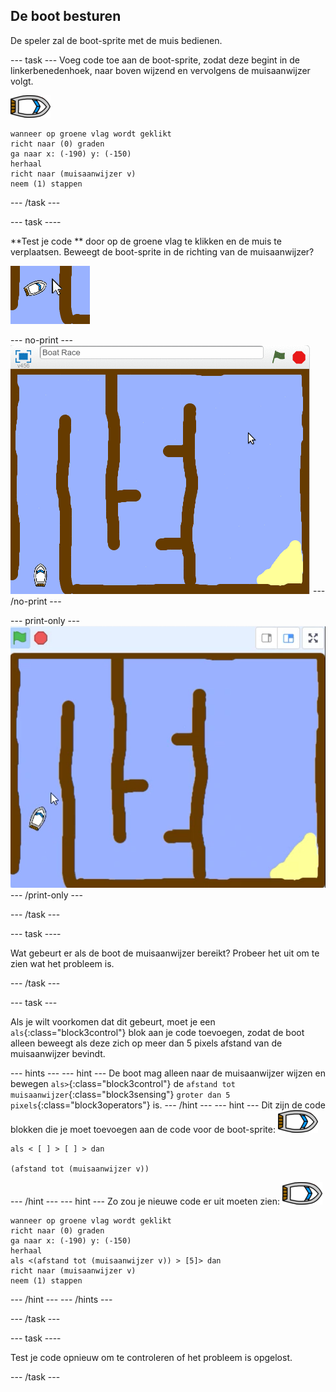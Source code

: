 ## De boot besturen

De speler zal de boot-sprite met de muis bedienen.

\--- task \--- Voeg code toe aan de boot-sprite, zodat deze begint in de linkerbenedenhoek, naar boven wijzend en vervolgens de muisaanwijzer volgt.

![boot-sprite](images/boat_resize.png)

```blocks3
wanneer op groene vlag wordt geklikt
richt naar (0) graden
ga naar x: (-190) y: (-150)
herhaal
richt naar (muisaanwijzer v)
neem (1) stappen
```

\--- /task \---

\--- task \----

**Test je code ** door op de groene vlag te klikken en de muis te verplaatsen. Beweegt de boot-sprite in de richting van de muisaanwijzer?

![screenshot](images/boat-mouse.png)

\--- no-print \--- ![screenshot](images/boat-pointer-test-anim.gif) \--- /no-print \---

\--- print-only \--- ![screenshot](images/boat-pointer-test-anim.png) \--- /print-only \---

\--- /task \---

\--- task \----

Wat gebeurt er als de boot de muisaanwijzer bereikt? Probeer het uit om te zien wat het probleem is.

\--- /task \---

\--- task \---

Als je wilt voorkomen dat dit gebeurt, moet je een `als`{:class="block3control"} blok aan je code toevoegen, zodat de boot alleen beweegt als deze zich op meer dan 5 pixels afstand van de muisaanwijzer bevindt.

\--- hints \--- \--- hint \--- De boot mag alleen naar de muisaanwijzer wijzen en bewegen `als>`{:class="block3control"} de `afstand tot muisaanwijzer`{:class="block3sensing"} `groter dan 5 pixels`{:class="block3operators"} is. \--- /hint \--- \--- hint \--- Dit zijn de code blokken die je moet toevoegen aan de code voor de boot-sprite: ![boot-sprite](images/boat_resize.png)

```blocks3
als < [ ] > [ ] > dan

(afstand tot (muisaanwijzer v))
```

\--- /hint \--- \--- hint \--- Zo zou je nieuwe code er uit moeten zien: ![boot-sprite](images/boat_resize.png)

```blocks3
wanneer op groene vlag wordt geklikt
richt naar (0) graden
ga naar x: (-190) y: (-150)
herhaal
als <(afstand tot (muisaanwijzer v)) > [5]> dan
richt naar (muisaanwijzer v)
neem (1) stappen
```

\--- /hint \--- \--- /hints \---

\--- /task \---

\--- task \----

Test je code opnieuw om te controleren of het probleem is opgelost.

\--- /task \---